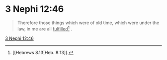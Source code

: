 # 3 Nephi 12:46

> Therefore those things which were of old time, which were under the law, in me are all <u>fulfilled</u>[^a] .

[3 Nephi 12:46](https://www.churchofjesuschrist.org/study/scriptures/bofm/3-ne/12?lang=eng&id=p46#p46)


[^a]: [[Hebrews 8.13|Heb. 8:13]].  
